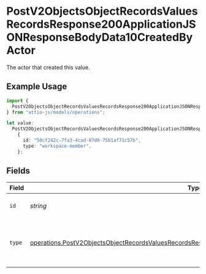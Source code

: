 # PostV2ObjectsObjectRecordsValuesRecordsResponse200ApplicationJSONResponseBodyData10CreatedByActor

The actor that created this value.

## Example Usage

```typescript
import {
  PostV2ObjectsObjectRecordsValuesRecordsResponse200ApplicationJSONResponseBodyData10CreatedByActor,
} from "attio-js/models/operations";

let value:
  PostV2ObjectsObjectRecordsValuesRecordsResponse200ApplicationJSONResponseBodyData10CreatedByActor =
    {
      id: "50cf242c-7fa3-4cad-87d0-75b1af71c57b",
      type: "workspace-member",
    };
```

## Fields

| Field                                                                                                                                                                                                                    | Type                                                                                                                                                                                                                     | Required                                                                                                                                                                                                                 | Description                                                                                                                                                                                                              |
| ------------------------------------------------------------------------------------------------------------------------------------------------------------------------------------------------------------------------ | ------------------------------------------------------------------------------------------------------------------------------------------------------------------------------------------------------------------------ | ------------------------------------------------------------------------------------------------------------------------------------------------------------------------------------------------------------------------ | ------------------------------------------------------------------------------------------------------------------------------------------------------------------------------------------------------------------------ |
| `id`                                                                                                                                                                                                                     | *string*                                                                                                                                                                                                                 | :heavy_minus_sign:                                                                                                                                                                                                       | An ID to identify the actor.                                                                                                                                                                                             |
| `type`                                                                                                                                                                                                                   | [operations.PostV2ObjectsObjectRecordsValuesRecordsResponse200ApplicationJSONResponseBodyData10Type](../../models/operations/postv2objectsobjectrecordsvaluesrecordsresponse200applicationjsonresponsebodydata10type.md) | :heavy_minus_sign:                                                                                                                                                                                                       | The type of actor. [Read more information on actor types here](/docs/actors).                                                                                                                                            |